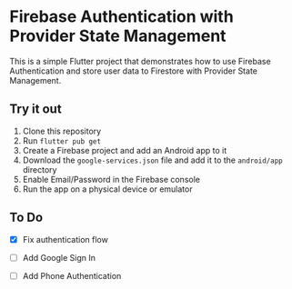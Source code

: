 # Firebase Authentication with Provider State Management
This is a simple Flutter project that demonstrates how to use Firebase Authentication and store user data to Firestore with Provider State Management.

## Try it out
1. Clone this repository
2. Run `flutter pub get`
3. Create a Firebase project and add an Android app to it
4. Download the `google-services.json` file and add it to the `android/app` directory
5. Enable Email/Password in the Firebase console
6. Run the app on a physical device or emulator

## To Do
- [x] Fix authentication flow
- [ ] Add Google Sign In
- [ ] Add Phone Authentication

